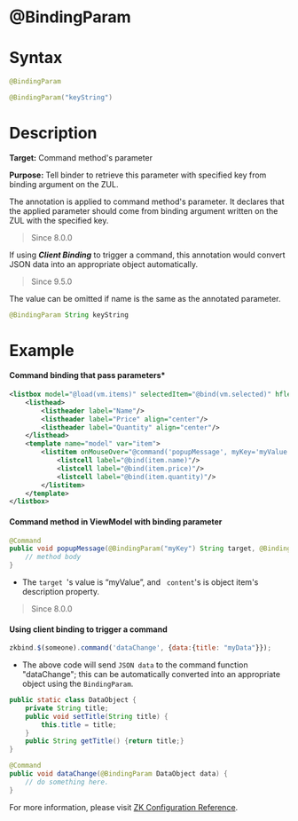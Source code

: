 # @BindingParam

Syntax
======

``` java
@BindingParam

@BindingParam("keyString")
```

Description
===========

**Target:** Command method's parameter

**Purpose:** Tell binder to retrieve this parameter with specified key from binding argument on the ZUL.

The annotation is applied to command method's parameter. It declares that the applied parameter should come from binding argument written on the ZUL with the specified key.

> Since 8.0.0

If using ***Client Binding*** to trigger a command, this annotation would convert JSON data into an appropriate object  automatically.

> Since 9.5.0

The value can be omitted if name is the same as the annotated parameter.
```java
@BindingParam String keyString
```

Example
=======

#### Command binding that pass parameters*
``` xml
<listbox model="@load(vm.items)" selectedItem="@bind(vm.selected)" hflex="true" height="300px">
    <listhead>
        <listheader label="Name"/>
        <listheader label="Price" align="center"/>
        <listheader label="Quantity" align="center"/>
    </listhead>
    <template name="model" var="item">
        <listitem onMouseOver="@command('popupMessage', myKey='myValue', content=item.description)">
            <listcell label="@bind(item.name)"/>
            <listcell label="@bind(item.price)"/>
            <listcell label="@bind(item.quantity)"/>
        </listitem>
    </template>
</listbox>
```

#### Command method in ViewModel with binding parameter
``` java
@Command
public void popupMessage(@BindingParam("myKey") String target, @BindingParam String content) {
    // method body
}
```

-   The `target `'s value is “myValue”, and ` content`'s is object item's description property.

> Since 8.0.0

#### Using client binding to trigger a command

```javascript
zkbind.$(someone).command('dataChange', {data:{title: "myData"}});
```

* The above code will send `JSON data` to the command function "dataChange"; this can be automatically converted into an appropriate object using the `BindingParam`.

```Java
public static class DataObject {
    private String title;
    public void setTitle(String title) {
        this.title = title;
    }
    public String getTitle() {return title;}
}

@Command
public void dataChange(@BindingParam DataObject data) {
    // do something here.
}
```
For more information, please visit [ZK Configuration Reference]({{site.baseurl}}/zk_config_ref/zk.xml/The_Library_Properties/org.zkoss.bind.jsonBindingParamConverter.class).
